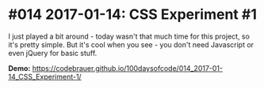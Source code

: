 # #014 2017-01-14: CSS Experiment #1

I just played a bit around - today wasn't that much time for this project, so it's pretty simple. But it's cool when you see - you don't need Javascript or even jQuery for basic stuff.

**Demo:** <https://codebrauer.github.io/100daysofcode/014_2017-01-14_CSS_Experiment-1/>